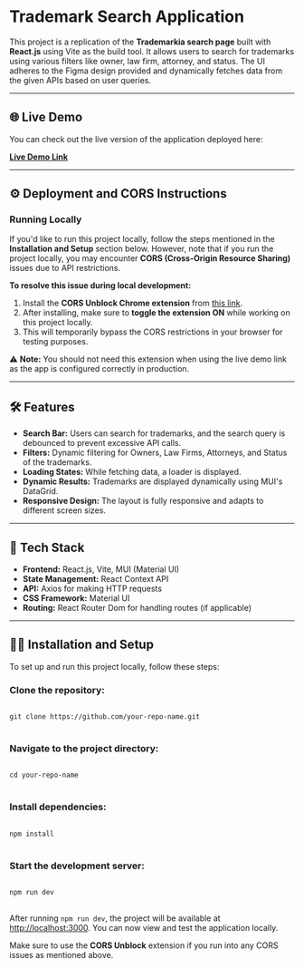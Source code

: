 # Trademark Search Application

<p>This project is a replication of the <b>Trademarkia search page</b> built with <b>React.js</b> using Vite as the build tool. It allows users to search for trademarks using various filters like owner, law firm, attorney, and status. The UI adheres to the Figma design provided and dynamically fetches data from the given APIs based on user queries.</p>

---

## 🌐 <b>Live Demo</b>

<p>You can check out the live version of the application deployed here:</p>

<a href="https://21brs1147-frontend.vercel.app/" target="_blank"><b>Live Demo Link</b></a>

---

## ⚙️ <b>Deployment and CORS Instructions</b>

<h3>Running Locally</h3>
<p>If you'd like to run this project locally, follow the steps mentioned in the <b>Installation and Setup</b> section below. However, note that if you run the project locally, you may encounter <b>CORS (Cross-Origin Resource Sharing)</b> issues due to API restrictions.</p>

<p><b>To resolve this issue during local development:</b></p>
<ol>
  <li>Install the <b>CORS Unblock Chrome extension</b> from <a href="https://chrome.google.com/webstore/detail/cors-unblock/" target="_blank">this link</a>.</li>
  <li>After installing, make sure to <b>toggle the extension ON</b> while working on this project locally.</li>
  <li>This will temporarily bypass the CORS restrictions in your browser for testing purposes.</li>
</ol>

<p>⚠️ <b>Note:</b> You should not need this extension when using the live demo link as the app is configured correctly in production.</p>

---

## 🛠️ <b>Features</b>

<ul>
  <li><b>Search Bar:</b> Users can search for trademarks, and the search query is debounced to prevent excessive API calls.</li>
  <li><b>Filters:</b> Dynamic filtering for Owners, Law Firms, Attorneys, and Status of the trademarks.</li>
  <li><b>Loading States:</b> While fetching data, a loader is displayed.</li>
  <li><b>Dynamic Results:</b> Trademarks are displayed dynamically using MUI's DataGrid.</li>
  <li><b>Responsive Design:</b> The layout is fully responsive and adapts to different screen sizes.</li>
</ul>

---

## 🔧 <b>Tech Stack</b>

<ul>
  <li><b>Frontend:</b> React.js, Vite, MUI (Material UI)</li>
  <li><b>State Management:</b> React Context API</li>
  <li><b>API:</b> Axios for making HTTP requests</li>
  <li><b>CSS Framework:</b> Material UI</li>
  <li><b>Routing:</b> React Router Dom for handling routes (if applicable)</li>
</ul>

---

## 🧑‍💻 <b>Installation and Setup</b>

<p>To set up and run this project locally, follow these steps:</p>

<h3>Clone the repository:</h3>
<pre>
<code>
git clone https://github.com/your-repo-name.git
</code>
</pre>

<h3>Navigate to the project directory:</h3>
<pre>
<code>
cd your-repo-name
</code>
</pre>

<h3>Install dependencies:</h3>
<pre>
<code>
npm install
</code>
</pre>

<h3>Start the development server:</h3>
<pre>
<code>
npm run dev
</code>
</pre>

<p>After running <code>npm run dev</code>, the project will be available at <a href="http://localhost:3000" target="_blank">http://localhost:3000</a>. You can now view and test the application locally.</p>

<p>Make sure to use the <b>CORS Unblock</b> extension if you run into any CORS issues as mentioned above.</p>
